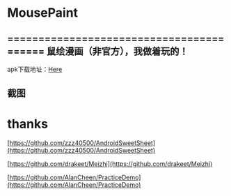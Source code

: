 # MousePaint
=========================================
鼠绘漫画（非官方），我做着玩的！
---------------------------------------------

apk下载地址：[Here](http://fir.im/cjjmouse)

截图
-------------------------------------


thanks
==================================
[https://github.com/zzz40500/AndroidSweetSheet](https://github.com/zzz40500/AndroidSweetSheet)

[https://github.com/drakeet/Meizhi](https://github.com/drakeet/Meizhi)

[https://github.com/AlanCheen/PracticeDemo](https://github.com/AlanCheen/PracticeDemo)



